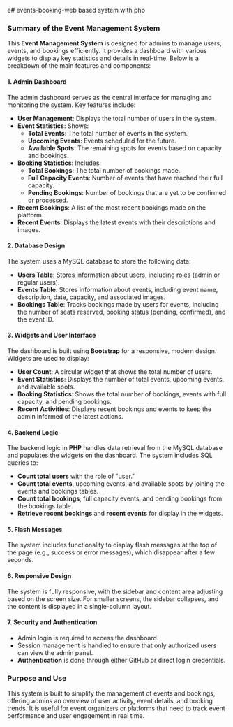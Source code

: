 e# events-booking-web based system with php


### Summary of the Event Management System

This **Event Management System** is designed for admins to manage users, events, and bookings efficiently. It provides a dashboard with various widgets to display key statistics and details in real-time. Below is a breakdown of the main features and components:

#### 1. **Admin Dashboard**
   The admin dashboard serves as the central interface for managing and monitoring the system. Key features include:
   - **User Management**: Displays the total number of users in the system.
   - **Event Statistics**: Shows:
     - **Total Events**: The total number of events in the system.
     - **Upcoming Events**: Events scheduled for the future.
     - **Available Spots**: The remaining spots for events based on capacity and bookings.
   - **Booking Statistics**: Includes:
     - **Total Bookings**: The total number of bookings made.
     - **Full Capacity Events**: Number of events that have reached their full capacity.
     - **Pending Bookings**: Number of bookings that are yet to be confirmed or processed.
   - **Recent Bookings**: A list of the most recent bookings made on the platform.
   - **Recent Events**: Displays the latest events with their descriptions and images.

#### 2. **Database Design**
   The system uses a MySQL database to store the following data:
   - **Users Table**: Stores information about users, including roles (admin or regular users).
   - **Events Table**: Stores information about events, including event name, description, date, capacity, and associated images.
   - **Bookings Table**: Tracks bookings made by users for events, including the number of seats reserved, booking status (pending, confirmed), and the event ID.

#### 3. **Widgets and User Interface**
   The dashboard is built using **Bootstrap** for a responsive, modern design. Widgets are used to display:
   - **User Count**: A circular widget that shows the total number of users.
   - **Event Statistics**: Displays the number of total events, upcoming events, and available spots.
   - **Booking Statistics**: Shows the total number of bookings, events with full capacity, and pending bookings.
   - **Recent Activities**: Displays recent bookings and events to keep the admin informed of the latest actions.

#### 4. **Backend Logic**
   The backend logic in **PHP** handles data retrieval from the MySQL database and populates the widgets on the dashboard. The system includes SQL queries to:
   - **Count total users** with the role of "user."
   - **Count total events**, upcoming events, and available spots by joining the events and bookings tables.
   - **Count total bookings**, full capacity events, and pending bookings from the bookings table.
   - **Retrieve recent bookings** and **recent events** for display in the widgets.

#### 5. **Flash Messages**
   The system includes functionality to display flash messages at the top of the page (e.g., success or error messages), which disappear after a few seconds.

#### 6. **Responsive Design**
   The system is fully responsive, with the sidebar and content area adjusting based on the screen size. For smaller screens, the sidebar collapses, and the content is displayed in a single-column layout.

#### 7. **Security and Authentication**
   - Admin login is required to access the dashboard.
   - Session management is handled to ensure that only authorized users can view the admin panel.
   - **Authentication** is done through either GitHub or direct login credentials.

### Purpose and Use
This system is built to simplify the management of events and bookings, offering admins an overview of user activity, event details, and booking trends. It is useful for event organizers or platforms that need to track event performance and user engagement in real time.
